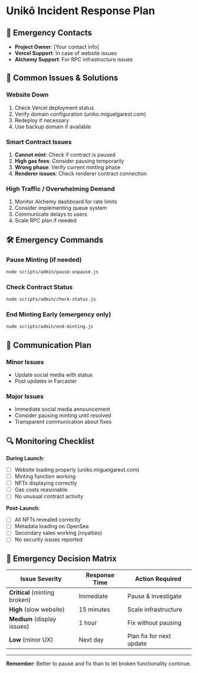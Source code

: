 # Unikō Incident Response Plan

## 🚨 Emergency Contacts
- **Project Owner**: [Your contact info]
- **Vercel Support**: In case of website issues
- **Alchemy Support**: For RPC infrastructure issues

## 🔧 Common Issues & Solutions

### **Website Down**
1. Check Vercel deployment status
2. Verify domain configuration (uniko.miguelgarest.com)
3. Redeploy if necessary
4. Use backup domain if available

### **Smart Contract Issues**
1. **Cannot mint**: Check if contract is paused
2. **High gas fees**: Consider pausing temporarily
3. **Wrong phase**: Verify current minting phase
4. **Renderer issues**: Check renderer contract connection

### **High Traffic / Overwhelming Demand**
1. Monitor Alchemy dashboard for rate limits
2. Consider implementing queue system
3. Communicate delays to users
4. Scale RPC plan if needed

## 🛠️ Emergency Commands

### **Pause Minting** (if needed)
```bash
node scripts/admin/pause-unpause.js
```

### **Check Contract Status**
```bash
node scripts/admin/check-status.js
```

### **End Minting Early** (emergency only)
```bash
node scripts/admin/end-minting.js
```

## 📢 Communication Plan

### **Minor Issues**
- Update social media with status
- Post updates in Farcaster

### **Major Issues**
- Immediate social media announcement
- Consider pausing minting until resolved
- Transparent communication about fixes

## 🔍 Monitoring Checklist

**During Launch**:
- [ ] Website loading properly (uniko.miguelgarest.com)
- [ ] Minting function working
- [ ] NFTs displaying correctly
- [ ] Gas costs reasonable
- [ ] No unusual contract activity

**Post-Launch**:
- [ ] All NFTs revealed correctly
- [ ] Metadata loading on OpenSea
- [ ] Secondary sales working (royalties)
- [ ] No security issues reported

## 📱 Emergency Decision Matrix

| Issue Severity | Response Time | Action Required |
|----------------|---------------|-----------------|
| **Critical** (minting broken) | Immediate | Pause & investigate |
| **High** (slow website) | 15 minutes | Scale infrastructure |
| **Medium** (display issues) | 1 hour | Fix without pausing |
| **Low** (minor UX) | Next day | Plan fix for next update |

---

**Remember**: Better to pause and fix than to let broken functionality continue. 